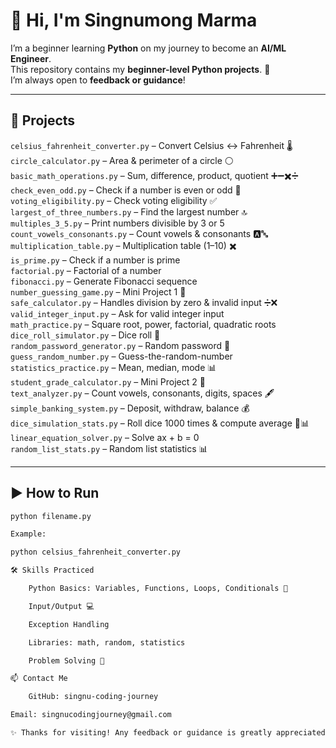 # 👋 Hi, I'm Singnumong Marma

I’m a beginner learning **Python** on my journey to become an **AI/ML Engineer**.  
This repository contains my **beginner-level Python projects**. 🌱  
I’m always open to **feedback or guidance**!  

---

## 🐍 Projects

`celsius_fahrenheit_converter.py` – Convert Celsius ↔ Fahrenheit 🌡️  
`circle_calculator.py` – Area & perimeter of a circle ⚪  
`basic_math_operations.py` – Sum, difference, product, quotient ➕➖✖️➗  
`check_even_odd.py` – Check if a number is even or odd 🔢  
`voting_eligibility.py` – Check voting eligibility ✅  
`largest_of_three_numbers.py` – Find the largest number 🔝  
`multiples_3_5.py` – Print numbers divisible by 3 or 5  
`count_vowels_consonants.py` – Count vowels & consonants 🅰️🔤  
`multiplication_table.py` – Multiplication table (1–10) ✖️  
`is_prime.py` – Check if a number is prime  
`factorial.py` – Factorial of a number  
`fibonacci.py` – Generate Fibonacci sequence  
`number_guessing_game.py` – Mini Project 1 🎯  
`safe_calculator.py` – Handles division by zero & invalid input ➗❌  
`valid_integer_input.py` – Ask for valid integer input  
`math_practice.py` – Square root, power, factorial, quadratic roots  
`dice_roll_simulator.py` – Dice roll 🎲  
`random_password_generator.py` – Random password 🔑  
`guess_random_number.py` – Guess-the-random-number  
`statistics_practice.py` – Mean, median, mode 📊  
`student_grade_calculator.py` – Mini Project 2 📝  
`text_analyzer.py` – Count vowels, consonants, digits, spaces 🖋️  
`simple_banking_system.py` – Deposit, withdraw, balance 💰  
`dice_simulation_stats.py` – Roll dice 1000 times & compute average 🎲📊  
`linear_equation_solver.py` – Solve ax + b = 0  
`random_list_stats.py` – Random list statistics 📊  

---

## ▶️ How to Run

```bash
python filename.py

Example:

python celsius_fahrenheit_converter.py

🛠️ Skills Practiced

    Python Basics: Variables, Functions, Loops, Conditionals 🧩

    Input/Output 💻

    Exception Handling

    Libraries: math, random, statistics

    Problem Solving 🧠

📫 Contact Me

    GitHub: singnu-coding-journey

Email: singnucodingjourney@gmail.com

✨ Thanks for visiting! Any feedback or guidance is greatly appreciated! 🙏
